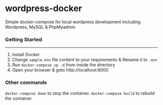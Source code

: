 # wordpress-docker
Simple docker-compose for local wordpress development including Wordpress, MySQL & PhpMyadmin
### Getting Started
---

1. Install Docker
2. Change `sample.env` file content to your requirements & Rename it to `.env`
3. Run `docker-compose up -d` from inside the directory
4. Open your browser & goto http://localhost:8000

### Other commands
`docker-compose down` to stop the container.
`docker-compose build` to rebuild the container.
